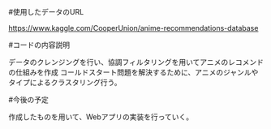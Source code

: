 #使用したデータのURL

https://www.kaggle.com/CooperUnion/anime-recommendations-database

#コードの内容説明

データのクレンジングを行い、協調フィルタリングを用いてアニメのレコメンドの仕組みを作成
コールドスタート問題を解決するために、アニメのジャンルやタイプによるクラスタリング行う。

#今後の予定

作成したものを用いて、Webアプリの実装を行っていく。
